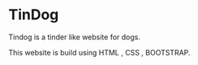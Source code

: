 # TinDog
Tindog is a tinder like website for dogs.

This website is build using HTML , CSS , BOOTSTRAP.
